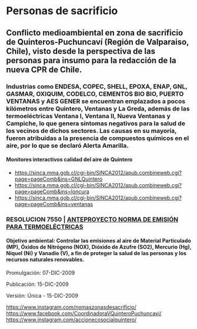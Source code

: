 # Personas de sacrificio

## Conflicto medioambiental en zona de sacrificio de Quinteros-Puchuncaví (Región de Valparaiso, Chile), visto desde la perspectiva de las personas para insumo para la redacción de la nueva CPR de Chile.

### Industrias como ENDESA, COPEC, SHELL, EPOXA, ENAP, GNL, GASMAR, OXIQUIM, CODELCO, CEMENTOS BIO BIO, PUERTO VENTANAS y AES GENER se encuentran emplazados a pocos kilómetros entre Quintero, Ventanas y La Greda, además de las termoeléctricas Ventana I, Ventana II, Nueva Ventanas y Campiche, lo que genera síntomas negativos para la salud de los vecinos de dichos sectores. Las causas en su mayoría, fueron atribuidas a la presencia de compuestos químicos en el aire, por lo que se declaró Alerta Amarilla.



#### Monitores interactivos calidad del aire de Quintero
* https://sinca.mma.gob.cl/cgi-bin/SINCA2012/apub.combineweb.cgi?page=pageComb&ins=GNLQuintero
* https://sinca.mma.gob.cl/cgi-bin/SINCA2012/apub.combineweb.cgi?page=pageComb&ins=loncura
* https://sinca.mma.gob.cl/cgi-bin/SINCA2012/apub.combineweb.cgi?page=pageComb&ins=ventanas


### RESOLUCION 7550 | [ANTEPROYECTO NORMA DE EMISIÓN PARA TERMOELÉCTRICAS](https://www.bcn.cl/leychile/navegar?idNorma=1008986)
#### Objetivo ambiental: Controlar las emisiones al aire de Material Particulado (MP), Óxidos de Nitrógeno (NOX), Dióxido de Azufre (SO2), Mercurio (Hg), Níquel (Ni) y Vanadio (V), a fin de proteger la salud de las personas y los recursos naturales renovables.
Promulgación: 07-DIC-2009

Publicación: 15-DIC-2009

Versión: Única - 15-DIC-2009

https://www.instagram.com/nomaszonasdesacrificio/
https://www.facebook.com/CoordinadoraVQuinteroPuchuncavi/
https://www.instagram.com/accionecosocialquintero/
